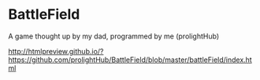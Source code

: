 # BattleField
A game thought up by my dad,
programmed by me (prolightHub)

http://htmlpreview.github.io/?https://github.com/prolightHub/BattleField/blob/master/battleField/index.html
